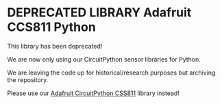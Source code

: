 DEPRECATED LIBRARY Adafruit CCS811 Python
=========================================

This library has been deprecated!

We are now only using our CircuitPython sensor libraries for Python.

We are leaving the code up for historical/research purposes but archiving the repository.

Please use our [Adafruit CircuitPython CSS811](https://github.com/adafruit/Adafruit_CircuitPython_CCS811) library instead!
